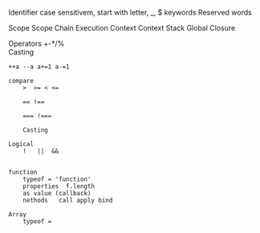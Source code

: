 Identifier
    case sensitivem, start with letter, _, $
    keywords
    Reserved words       


Scope
    Scope Chain
    Execution Context
        Context Stack
        Global
    Closure

Operators
    +-*/%  
        Casting
    
    ++a --a a+=1 a-=1

    compare
        >  >= < <= 

        == !==

        === !===

        Casting
    
    Logical
        !   ||  &&

    
    function
        typeof = 'function'
        properties  f.length
        as value (callback)
        nethods   call apply bind

    Array
        typeof =


